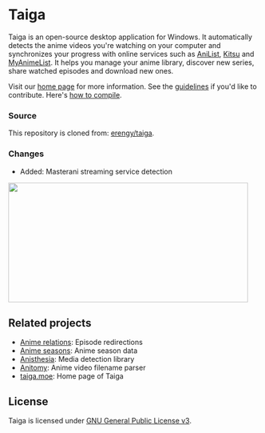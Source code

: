 # Taiga

Taiga is an open-source desktop application for Windows. It automatically detects the anime videos you're watching on your computer and synchronizes your progress with online services such as [AniList](https://anilist.co), [Kitsu](https://kitsu.io) and [MyAnimeList](https://myanimelist.net). It helps you manage your anime library, discover new series, share watched episodes and download new ones.

Visit our [home page](http://taiga.moe) for more information. See the [guidelines](https://github.com/erengy/taiga/wiki/Guidelines) if you'd like to contribute. Here's [how to compile](https://github.com/erengy/taiga/wiki/How-to-Compile).

### Source

This repository is cloned from: [erengy/taiga](https://github.com/erengy/taiga).

### Changes

- Added: Masterani streaming service detection

<img src="http://i.imgur.com/YRVp8ee.gif" width="480" height="239">

## Related projects

- [Anime relations](https://github.com/erengy/anime-relations): Episode redirections
- [Anime seasons](https://github.com/erengy/anime-seasons): Anime season data
- [Anisthesia](https://github.com/erengy/anisthesia): Media detection library
- [Anitomy](https://github.com/erengy/anitomy): Anime video filename parser
- [taiga.moe](https://github.com/erengy/taiga-moe): Home page of Taiga

## License

Taiga is licensed under [GNU General Public License v3](https://www.gnu.org/licenses/gpl-3.0.html).
